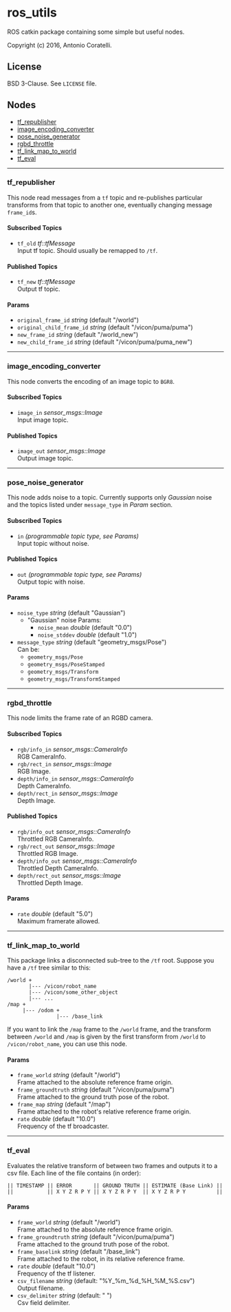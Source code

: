 # ros_utils

ROS catkin package containing some simple but useful nodes.

Copyright (c) 2016, Antonio Coratelli.



## License

BSD 3-Clause. See `LICENSE` file.



## Nodes

- [tf_republisher](#tf_republisher)
- [image_encoding_converter](#image_encoding_converter)
- [pose_noise_generator](#pose_noise_generator)
- [rgbd_throttle](#rgbd_throttle)
- [tf_link_map_to_world](#tf_link_map_to_world)
- [tf_eval](#tf_eval)

---

### tf_republisher
This node read messages from a `tf` topic and re-publishes particular transforms
from that topic to another one, eventually changing message `frame_id`s.

#### Subscribed Topics
- `tf_old` *tf::tfMessage*<br/>
  Input tf topic. Should usually be remapped to `/tf`.

#### Published Topics
- `tf_new` *tf::tfMessage*<br/>
  Output tf topic.

#### Params
- `original_frame_id` *string* (default "/world")
- `original_child_frame_id` *string* (default "/vicon/puma/puma")
- `new_frame_id` *string* (default "/world_new")
- `new_child_frame_id` *string* (default "/vicon/puma/puma_new")

---

### image_encoding_converter
This node converts the encoding of an image topic to `BGR8`.

#### Subscribed Topics
- `image_in` *sensor_msgs::Image*<br/>
  Input image topic.

#### Published Topics
- `image_out` *sensor_msgs::Image*<br/>
  Output image topic.

---

### pose_noise_generator
This node adds noise to a topic.
Currently supports only *Gaussian* noise and the topics listed under `message_type` in *Param* section.

#### Subscribed Topics
- `in` *(programmable topic type, see Params)*<br/>
  Input topic without noise.

#### Published Topics
- `out` *(programmable topic type, see Params)*<br/>
  Output topic with noise.

#### Params
- `noise_type` *string* (default "Gaussian")<br/>
  - "Gaussian" noise Params:
    - `noise_mean` *double* (default "0.0")
    - `noise_stddev` *double* (default "1.0")
- `message_type` *string* (default "geometry_msgs/Pose")<br/>
  Can be:
  - `geometry_msgs/Pose`
  - `geometry_msgs/PoseStamped`
  - `geometry_msgs/Transform`
  - `geometry_msgs/TransformStamped`

---

### rgbd_throttle
This node limits the frame rate of an RGBD camera.

#### Subscribed Topics
- `rgb/info_in` *sensor_msgs::CameraInfo*<br/>
  RGB CameraInfo.
- `rgb/rect_in` *sensor_msgs::Image*<br/>
  RGB Image.
- `depth/info_in` *sensor_msgs::CameraInfo*<br/>
  Depth CameraInfo.
- `depth/rect_in` *sensor_msgs::Image*<br/>
  Depth Image.

#### Published Topics
- `rgb/info_out` *sensor_msgs::CameraInfo*<br/>
  Throttled RGB CameraInfo.
- `rgb/rect_out` *sensor_msgs::Image*<br/>
  Throttled RGB Image.
- `depth/info_out` *sensor_msgs::CameraInfo*<br/>
  Throttled Depth CameraInfo.
- `depth/rect_out` *sensor_msgs::Image*<br/>
  Throttled Depth Image.

#### Params
- `rate` *double* (default "5.0")<br/>
  Maximum framerate allowed.

---

### tf_link_map_to_world
This package links a disconnected sub-tree to the `/tf` root.
Suppose you have a `/tf` tree similar to this:
```
/world +
       |--- /vicon/robot_name
       |--- /vicon/some_other_object
       |--- ...
/map +
     |--- /odom +
                |--- /base_link
```
If you want to link the `/map` frame to the `/world` frame, and the transform
between `/world` and `/map` is given by the first transform from
`/world` to `/vicon/robot_name`, you can use this node.

#### Params
- `frame_world` *string* (default "/world")<br/>
  Frame attached to the absolute reference frame origin.
- `frame_groundtruth` *string* (default "/vicon/puma/puma")<br/>
  Frame attached to the ground truth pose of the robot.
- `frame_map` *string* (default "/map")<br/>
  Frame attached to the robot's relative reference frame origin.
- `rate` *double* (default "10.0")<br/>
  Frequency of the tf broadcaster.

---

### tf_eval
Evaluates the relative transform of between two frames and outputs it to a csv
file. Each line of the file contains (in order):
```
|| TIMESTAMP || ERROR       || GROUND TRUTH || ESTIMATE (Base Link) ||
||           || X Y Z R P Y || X Y Z R P Y  || X Y Z R P Y          ||
```

#### Params
- `frame_world` *string* (default "/world")<br/>
  Frame attached to the absolute reference frame origin.
- `frame_groundtruth` *string* (default "/vicon/puma/puma")<br/>
  Frame attached to the ground truth pose of the robot.
- `frame_baselink` *string* (default "/base_link")<br/>
  Frame attached to the robot, in its relative reference frame.
- `rate` *double* (default "10.0")<br/>
  Frequency of the tf listener.
- `csv_filename` *string* (default: "%Y_%m_%d_%H_%M_%S.csv")<br/>
  Output filename.
- `csv_delimiter` *string* (default: " ")<br/>
  Csv field delimiter.
